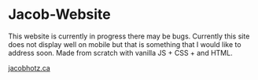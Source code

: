 # Jacob-Website

This website is currently in progress there may be bugs. Currently this site does not display well on mobile but that is something that I would like to address soon. Made from scratch with vanilla JS + CSS + and HTML. 

[jacobhotz.ca](https://jacobhotz.ca)

